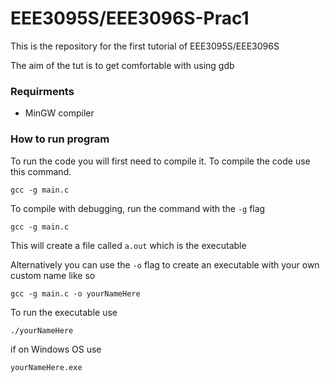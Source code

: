 # EEE3095S/EEE3096S-Prac1
This is the repository for the first tutorial of EEE3095S/EEE3096S

The aim of the tut is to get comfortable with using gdb

### Requirments
* MinGW compiler

### How to run program

To run the code you will first need to compile it.
To compile the code use this command.

```gcc -g main.c```

To compile with debugging, run the command with the `-g` flag

```gcc -g main.c```

This will create a file called `a.out` which is the executable

Alternatively you can use the `-o` flag to create an executable with your own custom name like so

```gcc -g main.c -o yourNameHere```

To run the executable use 

```./yourNameHere```

if on Windows OS use 

```yourNameHere.exe```
